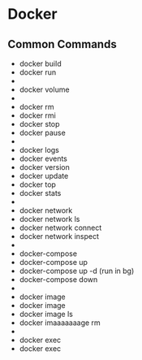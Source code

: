 # Docker

## Common Commands

- docker build
- docker run
- 
- docker volume
- 
- docker rm
- docker rmi
- docker stop
- docker pause
- 
- docker logs
- docker events
- docker version
- docker update
- docker top
- docker stats
-
- docker network
- docker network ls
- docker network connect <net nme>
- docker network inspect <net nme>
- 
- docker-compose
- docker-compose up
- docker-compose up -d (run in bg)
- docker-compose down
- 
- docker image
- docker image
- docker image ls
- docker imaaaaaaage rm
- 
- docker exec
- docker exec <machine> <command>
